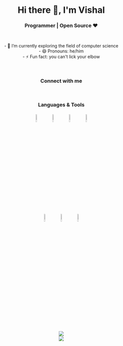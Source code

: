 <h1 align="center">Hi there 👋, I'm Vishal </h1>
<h3 align="center">Programmer | Open Source ♥ </h3>
<br>

<p align="center">
- 🔭 I’m currently exploring the field of computer science<br>
- 😄 Pronouns: he/him<br>
- ⚡ Fun fact: you can't lick your elbow
</p>
<br>

<h3 align="center">Connect with me</h3>
<p align="center">
	<!--<a href="https://www.linkedin.com/in/vishal-s-164743193/"><img alt="linkedin" width="5%" style="padding:5px" src="https://img.icons8.com/fluent/2x/linkedin-2.png"/>  --> </a>
	<!--<a href="https://twitter.com/vishalxlv2/"><img alt="twitter" width="5%" style="padding:5px" src="https://img.icons8.com/color/2x/twitter.png"/></a> -->
</p>
<br>

<h3 align="center">Languages & Tools</h3>

<p align="center">
  <!--<img width="8%" style="padding:5px" src="https://img.icons8.com/color/2x/html-5.png"/> 
  <img width="8%" style="padding:5px" src="https://img.icons8.com/color/2x/css3.png"/>
  <img width="8%" style="padding:5px" src="https://img.icons8.com/color/144/000000/javascript.png"/><br> -->
  <img width="8%" style="padding:5px" src="https://img.icons8.com/color/2x/c-programming.png"/>
  <img width="8%" style="padding:5px" src="https://img.icons8.com/color/2x/c-plus-plus-logo.png"/>
  <img width="8%" style="padding:5px" src="https://img.icons8.com/color/144/000000/python.png"/>
  <img width="8%" style="padding:5px" src="https://img.icons8.com/color/144/000000/java-coffee-cup-logo.png"/><br>
  <!--<img width="10%" style="padding:5px" src="https://img.icons8.com/fluent/2x/github.png"/>-->
  <img width="8%" style="padding:5px" src="https://img.icons8.com/color/2x/git.png"/>
  <img width="8%" style="padding:5px" src="https://img.icons8.com/color/2x/visual-studio-code-2019.png"/>
  <!-- <img width="10%" style="padding:5px" src="https://img.icons8.com/color/2x/visual-studio-2019.png"/> -->
  <img width="8%" style="padding:5px" src="https://img.icons8.com/fluent/2x/spyder-ide.png"/>
</p>
<br><br>

<!--
<p align = "center">
  <img  src = "https://github-readme-stats.vercel.app/api?username=blog-a1&show_icons=true&theme=dark&line_height=27">
	<br>
  <img src = "https://github-readme-stats.vercel.app/api/top-langs/?username=blog-a1&hide=html,css,java&theme=dark">
</p>
-->

<p align = "center">
	<img src="https://github-readme-stats.vercel.app/api?username=blog-a1&theme=dark">
	<br>
	<img src="https://github-readme-stats.vercel.app/api/top-langs/?username=blog-a1&https://github-readme-stats&theme=dark">
</p>
